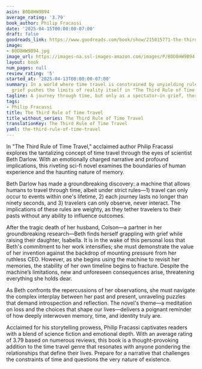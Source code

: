 ```yaml
---
asin: B0D8HW9B94
average_rating: '3.79'
book_author: Philip Fracassi
date: '2025-04-15T00:00:00-07:00'
draft: false
goodreads_link: https://www.goodreads.com/book/show/215815771-the-third-rule-of-time-travel
image:
- B0D8HW9B94.jpg
image_url: https://images-na.ssl-images-amazon.com/images/P/B0D8HW9B94.01._SCLZZZZZZZ.jpg
layout: book
num_pages: null
review_rating: '5'
started_at: '2025-04-13T00:00:00-07:00'
summary: In a world where time travel is constrained by unyielding rules, a scientist's
  grief pushes the limits of reality itself in "The Third Rule of Time Travel."
tagline: A journey through time, but only as a spectator—in grief, there are no rules.
tags:
- Philip Fracassi
title: The Third Rule of Time Travel
title_without_series: The Third Rule of Time Travel
translationKey: The Third Rule of Time Travel
yaml: the-third-rule-of-time-travel
---
```


In "The Third Rule of Time Travel," acclaimed author Philip Fracassi explores the tantalizing concept of time travel through the eyes of scientist Beth Darlow. With an emotionally charged narrative and profound implications, this riveting sci-fi novel examines the boundaries of human experience and the haunting nature of memory.

Beth Darlow has made a groundbreaking discovery: a machine that allows humans to travel through time, albeit under strict rules—1) travel can only occur to events within one's lifetime, 2) each journey lasts no longer than ninety seconds, and 3) travelers can only observe, never interact. The implications of these rules are weighty, as they tether travelers to their pasts without any ability to influence outcomes.

After the tragic death of her husband, Colson—a partner in her groundbreaking research—Beth finds herself grappling with grief while raising their daughter, Isabella. It is in the wake of this personal loss that Beth's commitment to her work intensifies; she must demonstrate the value of her invention against the backdrop of mounting pressure from her ruthless CEO. However, as she begins using the machine to revisit her memories, the stability of her own timeline begins to fracture. Despite the machine’s limitations, new and unforeseen consequences arise, threatening everything she holds dear.

As Beth confronts the repercussions of her observations, she must navigate the complex interplay between her past and present, unraveling puzzles that demand introspection and reflection. The novel's theme—a meditation on loss and the choices that shape our lives—delivers a poignant reminder of how deeply interwoven memory, time, and identity truly are.

Acclaimed for his storytelling prowess, Philip Fracassi captivates readers with a blend of science fiction and emotional depth. With an average rating of 3.79 based on numerous reviews, this book is a thought-provoking addition to the time travel genre that resonates with anyone pondering the relationships that define their lives. Prepare for a narrative that challenges the constraints of time and questions the very nature of existence.